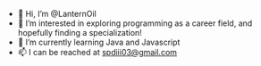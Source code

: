 - 👋 Hi, I’m @LanternOil
- 👀 I’m interested in exploring programming as a career field, and hopefully finding a specialization!
- 🌱 I’m currently learning Java and Javascript
- 📫 I can be reached at spdiii03@gmail.com

